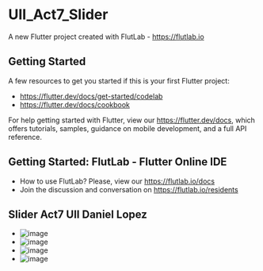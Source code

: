 # UII_Act7_Slider

A new Flutter project created with FlutLab - https://flutlab.io

## Getting Started

A few resources to get you started if this is your first Flutter project:

- https://flutter.dev/docs/get-started/codelab
- https://flutter.dev/docs/cookbook

For help getting started with Flutter, view our
https://flutter.dev/docs, which offers tutorials,
samples, guidance on mobile development, and a full API reference.

## Getting Started: FlutLab - Flutter Online IDE

- How to use FlutLab? Please, view our https://flutlab.io/docs
- Join the discussion and conversation on https://flutlab.io/residents

## Slider Act7 UII Daniel Lopez 

- ![image](https://github.com/JoseDanielL/SliderAct7/assets/99343068/bb13557f-83cc-4f6f-b3bc-2423187cee65)
- ![image](https://github.com/JoseDanielL/SliderAct7/assets/99343068/5ff2e9af-70a5-48e4-93a3-542f085ea844)
- ![image](https://github.com/JoseDanielL/SliderAct7/assets/99343068/778e5629-08cf-43dc-8a8b-ae28e64f6010)
- ![image](https://github.com/JoseDanielL/SliderAct7/assets/99343068/a8fcf5ca-2cf5-48e7-a3e4-bab45543a0a9)







